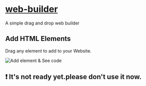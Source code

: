 # [web-builder](https://sadhinvr.github.io/web-builder/dist/index.html)
A simple drag and drop web builder

## Add HTML Elements
Drag any element to add to your Website.

![Add element & See code][gif-basic]




## ❗ It's not ready yet.please don't use it now.


[gif-basic]: https://sadhinvr.github.io/web-builder/dist/assets/gitshot/basic3.gif "add element & see code"
[img]: https://sadhinvr.github.io/web-builder/dist/assets/gitshot/code.png "Logo Title Text 2"

[code-html]: https://sadhinvr.github.io/web-builder/dist/assets/gitshot/code-html.png "HTML code preview"
[code-css]: https://sadhinvr.github.io/web-builder/dist/assets/gitshot/code-css.png "CSS code preview"
[code-js]: https://sadhinvr.github.io/web-builder/dist/assets/gitshot/code-js.png "Javascript code preview"

[elements]: https://sadhinvr.github.io/web-builder/dist/assets/gitshot/elements.png "elements panel"

[style]: https://sadhinvr.github.io/web-builder/dist/assets/gitshot/style.png "style panel"